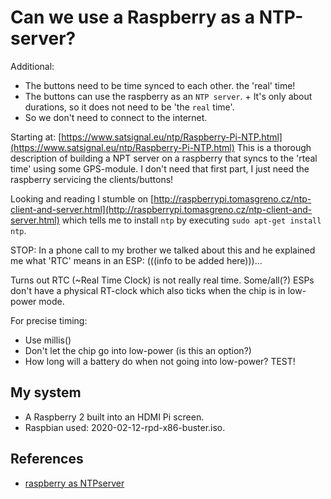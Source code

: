 # Can we use a Raspberry as a NTP-server?

Additional:
+ The buttons need to be time synced to each other.
the 'real' time!
+ The buttons can use the raspberry as an `NTP server`.  + It's only about durations, so it does not need to be 'the `real` time'.
+ So we don't need to connect to the internet.

Starting at:
[https://www.satsignal.eu/ntp/Raspberry-Pi-NTP.html](https://www.satsignal.eu/ntp/Raspberry-Pi-NTP.html)
This is a thorough description of building a NPT server on a raspberry that syncs to the 'rteal time' using some GPS-module. I don't need that first part, I just need the raspberry servicing the clients/buttons!

Looking and reading I stumble on
[http://raspberrypi.tomasgreno.cz/ntp-client-and-server.html](http://raspberrypi.tomasgreno.cz/ntp-client-and-server.html)
which tells me to install `ntp` by executing `sudo apt-get install ntp`.

STOP: In a phone call to my brother we talked about this and he explained me what 'RTC' means in an ESP: (((info to be added here)))...  

Turns out RTC (~Real Time Clock) is not really real time. Some/all(?) ESPs don't have a physical RT-clock which also ticks when the chip is in low-power mode.

For precise timing:
+ Use millis()
+ Don't let the chip go into low-power (is this an option?)
+ How long will a battery do when not going into low-power? TEST!



## My system

+ A Raspberry 2 built into an HDMI Pi screen.
+ Raspbian used: 2020-02-12-rpd-x86-buster.iso.


## References

+ [raspberry as NTPserver](https://www.satsignal.eu/ntp/Raspberry-Pi-NTP.html)
